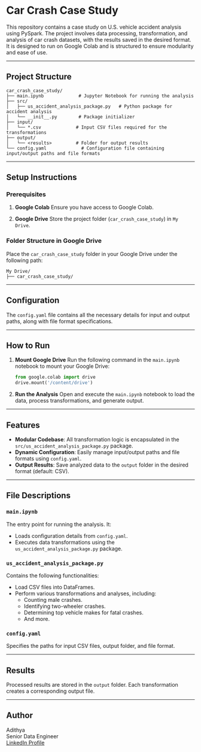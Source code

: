 # Car Crash Case Study

This repository contains a case study on U.S. vehicle accident analysis using PySpark. The project involves data processing, transformation, and analysis of car crash datasets, with the results saved in the desired format. It is designed to run on Google Colab and is structured to ensure modularity and ease of use.

---

## Project Structure

```
car_crash_case_study/
├── main.ipynb             # Jupyter Notebook for running the analysis
├── src/
│   ├── us_accident_analysis_package.py   # Python package for accident analysis
│   └── __init__.py        # Package initializer
├── input/
│   └── *.csv             # Input CSV files required for the transformations
├── output/
│   └── <results>         # Folder for output results
└── config.yaml             # Configuration file containing input/output paths and file formats
```

---

## Setup Instructions

### Prerequisites

1. **Google Colab**
   Ensure you have access to Google Colab.

2. **Google Drive**
   Store the project folder (`car_crash_case_study`) in `My Drive`.


### Folder Structure in Google Drive
Place the `car_crash_case_study` folder in your Google Drive under the following path:
```
My Drive/
├── car_crash_case_study/
```

---

## Configuration

The `config.yaml` file contains all the necessary details for input and output paths, along with file format specifications. 

---

## How to Run

1. **Mount Google Drive**
   Run the following command in the `main.ipynb` notebook to mount your Google Drive:
   ```python
   from google.colab import drive
   drive.mount('/content/drive')
   ```

2. **Run the Analysis**
   Open and execute the `main.ipynb` notebook to load the data, process transformations, and generate output.

---

## Features

- **Modular Codebase**: All transformation logic is encapsulated in the `src/us_accident_analysis_package.py` package.
- **Dynamic Configuration**: Easily manage input/output paths and file formats using `config.yaml`.
- **Output Results**: Save analyzed data to the `output` folder in the desired format (default: CSV).

---

## File Descriptions

### `main.ipynb`
The entry point for running the analysis. It:
- Loads configuration details from `config.yaml`.
- Executes data transformations using the `us_accident_analysis_package.py` package.

### `us_accident_analysis_package.py`
Contains the following functionalities:
- Load CSV files into DataFrames.
- Perform various transformations and analyses, including:
  - Counting male crashes.
  - Identifying two-wheeler crashes.
  - Determining top vehicle makes for fatal crashes.
  - And more.

### `config.yaml`
Specifies the paths for input CSV files, output folder, and file format.

---

## Results

Processed results are stored in the `output` folder. Each transformation creates a corresponding output file.

---

## Author

Adithya  
Senior Data Engineer  
[LinkedIn Profile](https://linkedin.com/in/adithya)

